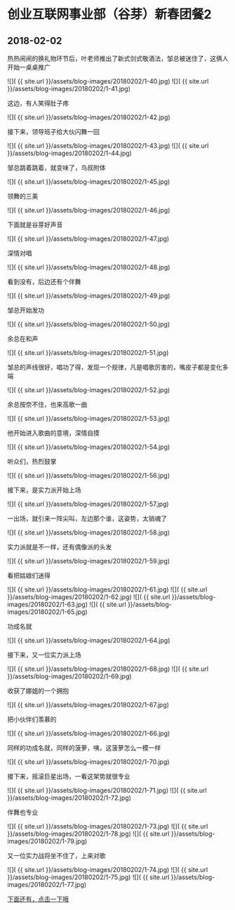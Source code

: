 创业互联网事业部（谷芽）新春团餐2
====================

2018-02-02
------------------------

热热闹闹的换礼物环节后，叶老师推出了新式剑式敬酒法，邹总被迷住了，这俩人开始一桌桌推广

![]( {{ site.url }}/assets/blog-images/20180202/1-40.jpg)
![]( {{ site.url }}/assets/blog-images/20180202/1-41.jpg)

这边，有人笑得肚子疼

![]( {{ site.url }}/assets/blog-images/20180202/1-42.jpg)

接下来，领导班子给大伙闪舞一回

![]( {{ site.url }}/assets/blog-images/20180202/1-43.jpg)
![]( {{ site.url }}/assets/blog-images/20180202/1-44.jpg)

邹总跳着跳着，就变味了，鸟叔附体

![]( {{ site.url }}/assets/blog-images/20180202/1-45.jpg)

领舞的三美

![]( {{ site.url }}/assets/blog-images/20180202/1-46.jpg)

下面就是谷芽好声音

![]( {{ site.url }}/assets/blog-images/20180202/1-47.jpg)

深情对唱

![]( {{ site.url }}/assets/blog-images/20180202/1-48.jpg)

看到没有，后边还有个伴舞

![]( {{ site.url }}/assets/blog-images/20180202/1-49.jpg)

邹总开始发功

![]( {{ site.url }}/assets/blog-images/20180202/1-50.jpg)

余总在和声

![]( {{ site.url }}/assets/blog-images/20180202/1-51.jpg)

邹总的声线很好，唱功了得，发现一个规律，凡是唱歌厉害的，嘴皮子都是变化多端

![]( {{ site.url }}/assets/blog-images/20180202/1-52.jpg)

余总按奈不住，也来高歌一曲

![]( {{ site.url }}/assets/blog-images/20180202/1-53.jpg)

他开始进入歌曲的意境，深情自摸

![]( {{ site.url }}/assets/blog-images/20180202/1-54.jpg)

听众们，热烈鼓掌

![]( {{ site.url }}/assets/blog-images/20180202/1-56.jpg)

接下来，是实力派开始上场

![]( {{ site.url }}/assets/blog-images/20180202/1-57.jpg)

一出场，就引来一阵尖叫，左边那个谁，这姿势，太销魂了

![]( {{ site.url }}/assets/blog-images/20180202/1-58.jpg)

实力派就是不一样，还有偶像派的头发

![]( {{ site.url }}/assets/blog-images/20180202/1-59.jpg)

看把姑娘们迷得

![]( {{ site.url }}/assets/blog-images/20180202/1-61.jpg)
![]( {{ site.url }}/assets/blog-images/20180202/1-62.jpg)
![]( {{ site.url }}/assets/blog-images/20180202/1-63.jpg)
![]( {{ site.url }}/assets/blog-images/20180202/1-65.jpg)

功成名就

![]( {{ site.url }}/assets/blog-images/20180202/1-64.jpg)

接下来，又一位实力派上场

![]( {{ site.url }}/assets/blog-images/20180202/1-68.jpg)
![]( {{ site.url }}/assets/blog-images/20180202/1-69.jpg)

收获了娜姐的一个拥抱

![]( {{ site.url }}/assets/blog-images/20180202/1-67.jpg)

把小伙伴们羡慕的

![]( {{ site.url }}/assets/blog-images/20180202/1-66.jpg)

同样的功成名就，同样的菠萝，咦，这菠萝怎么一模一样

![]( {{ site.url }}/assets/blog-images/20180202/1-70.jpg)

接下来，摇滚巨星出场，一看这架势就很专业

![]( {{ site.url }}/assets/blog-images/20180202/1-71.jpg)
![]( {{ site.url }}/assets/blog-images/20180202/1-72.jpg)

伴舞也专业

![]( {{ site.url }}/assets/blog-images/20180202/1-73.jpg)
![]( {{ site.url }}/assets/blog-images/20180202/1-78.jpg)
![]( {{ site.url }}/assets/blog-images/20180202/1-79.jpg)

又一位实力战将坐不住了，上来对歌

![]( {{ site.url }}/assets/blog-images/20180202/1-74.jpg)
![]( {{ site.url }}/assets/blog-images/20180202/1-75.jpg)
![]( {{ site.url }}/assets/blog-images/20180202/1-77.jpg)

[下面还有，点击一下哦](/2018/02/02/谷芽年会2.html)